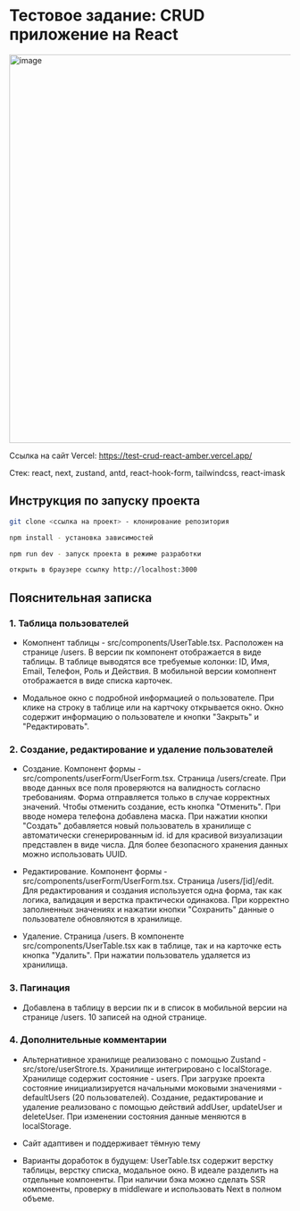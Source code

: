 # Тестовое задание: CRUD приложение на React

<img width="1443" height="696" alt="image" src="https://github.com/user-attachments/assets/3e315316-5157-40c5-9be9-315b4e468b57" />

Ссылка на сайт Vercel: https://test-crud-react-amber.vercel.app/

Стек: react, next, zustand, antd, react-hook-form, tailwindcss, react-imask

## Инструкция по запуску проекта

```bash
git clone <ссылка на проект> - клонирование репозитория

npm install - установка зависимостей

npm run dev - запуск проекта в режиме разработки

открыть в браузере ссылку http://localhost:3000
```

## Пояснительная записка

### 1. Таблица пользователей

- Комопнент таблицы - src/components/UserTable.tsx. Расположен на странице /users. В версии пк компонент отображается в виде таблицы.
  В таблице выводятся все требуемые колонки: ID, Имя, Email, Телефон, Роль и Действия.
  В мобильной версии комопнент отображается в виде списка карточек.

- Модальное окно с подробной информацией о пользователе. При клике на строку в таблице или на картчоку открывается окно.
  Окно содержит информацию о пользователе и кнопки "Закрыть" и "Редактировать".

### 2. Создание, редактирование и удаление пользователей

- Создание. Компонент формы - src/components/userForm/UserForm.tsx. Страница /users/create. При вводе данных все поля проверяются на валидность
  согласно требованиям. Форма отправляется только в случае корректных значений. Чтобы отменить создание, есть кнопка "Отменить".
  При вводе номера телефона добавлена маска. При нажатии кнопки "Создать" добавляется новый пользователь в хранилище с автоматически
  сгенерированным id. id для красивой визуализации представлен в виде числа. Для более безопасного хранения данных можно использовать UUID.

- Редактирование. Компонент формы - src/components/userForm/UserForm.tsx. Страница /users/[id]/edit. Для редактирования и создания используется одна форма,
  так как логика, валидация и верстка практически одинакова. При корректно заполненных значениях и нажатии кнопки "Сохранить" данные
  о пользователе обновляются в хранилище.

- Удаление. Страница /users. В компоненте src/components/UserTable.tsx как в таблице, так и на карточке есть кнопка "Удалить". При нажатии пользователь
  удаляется из хранилища.

### 3. Пагинация 
- Добавлена в таблицу в версии пк и в список в мобильной версии на странице /users. 10 записей на одной странице.

### 4. Дополнительные комментарии

- Альтернативное хранилище реализовано с помощью Zustand - src/store/userStrore.ts. Хранилище интегрировано с localStorage.
  Хранилище содержит состояние - users. При загрузке проекта состояние инициализируется начальными моковыми значениями -
  defaultUsers (20 пользователей). Создание, редактирование и удаление реализовано с помощью действий addUser,
  updateUser и deleteUser. При изменении состояния данные меняются в localStorage.

- Сайт адаптивен и поддерживает тёмную тему

- Варианты доработок в будущем: UserTable.tsx содержит верстку таблицы, верстку списка, модальное окно. В идеале разделить на
  отдельные компоненты. При наличии бэка можно сделать SSR компоненты, проверку в middleware и использовать Next в полном объеме.

